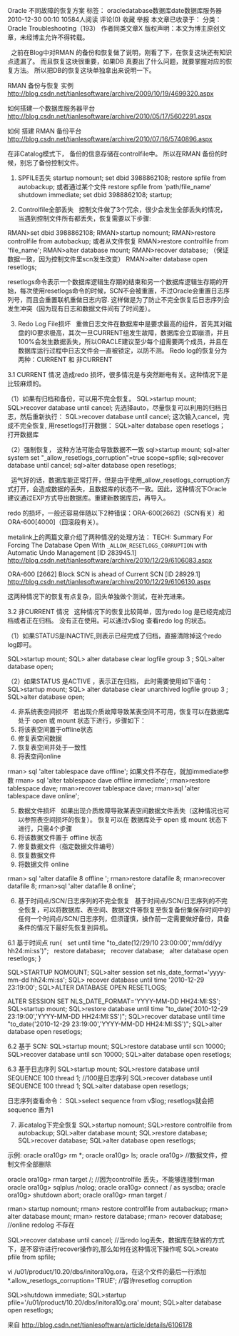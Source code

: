 Oracle 不同故障的恢复方案
标签： oracledatabase数据库date数据库服务器
2010-12-30 00:10 10584人阅读 评论(0) 收藏 举报
本文章已收录于： 分类：
Oracle Troubleshooting（193）
作者同类文章X
版权声明：本文为博主原创文章，未经博主允许不得转载。

  之前在Blog中对RMAN 的备份和恢复做了说明，刚看了下，在恢复这块还有知识点遗漏了。 而且恢复这块很重要，如果DB 真要出了什么问题，就要掌握对应的恢复方法。 所以把DB的恢复这块单独拿出来说明一下。

RMAN 备份与恢复 实例
http://blog.csdn.net/tianlesoftware/archive/2009/10/19/4699320.aspx

如何搭建一个数据库服务器平台
http://blog.csdn.net/tianlesoftware/archive/2010/05/17/5602291.aspx

如何 搭建 RMAN 备份平台
http://blog.csdn.net/tianlesoftware/archive/2010/07/16/5740896.aspx



在非Catalog模式下， 备份的信息存储在controlfile中。 所以在RMAN 备份的时候，别忘了备份控制文件。

1. SPFILE丢失
startup nomount;
set dbid 3988862108;
restore spfile from autobackup;
或者通过某个文件
restore spfile from 'path/file_name'
shutdown immediate;
set dbid 3988862108;
startup;

2. Controlfile全部丢失
  控制文件做了3个冗余，很少会发生全部丢失的情况，当遇到控制文件所有都丢失，恢复需要以下步骤:

RMAN>set dbid 3988862108;
RMAN>startup nomount;
RMAN>restore controlfile from autobackup;
或者从文件恢复
RMAN>restore controlfile from 'file_name';
RMAN>alter database mount;
RMAN>recover database; （保证数据一致，因为控制文件里scn发生改变）
RMAN>alter database open resetlogs;

resetlogs命令表示一个数据库逻辑生存期的结束和另一个数据库逻辑生存期的开始，每次使用resetlogs命令的时候，SCN不会被重置，不过Oracle会重置日志序列号，而且会重置联机重做日志内容. 这样做是为了防止不完全恢复后日志序列会发生冲突（因为现有日志和数据文件间有了时间差）。

3. Redo Log File损坏
  重做日志文件在数据库中是要求最高的组件，首先其对磁盘的IO要求极高，其次一旦CURRENT组发生故障，数据库会立即崩溃，并且100%会发生数据丢失，所以ORACLE建议至少每个组需要两个成员，并且在数据库运行过程中日志文件会一直被锁定，以防不测。
Redo log的恢复分为两种：CURRENT 和 非CURRENT

3.1 CURRENT 情况
造成redo 损坏，很多情况是与突然断电有关。这种情况下是比较麻烦的。

（1）如果有归档和备份，可以用不完全恢复。
SQL>startup mount;
SQL>recover database until cancel; 先选择auto，尽量恢复可以利用的归档日志，然后重新执行：
SQL>recover database until cancel; 这次输入cancel，完成不完全恢复,
用resetlogs打开数据：
SQL>alter database open resetlogs； 打开数据库

（2）强制恢复， 这种方法可能会导致数据不一致
sql>startup mount;
sql>alter system set "_allow_resetlogs_corruption"=true scope=spfile;
sql>recover database until cancel;
sql>alter database open resetlogs;

  运气好的话，数据库能正常打开，但是由于使用_allow_resetlogs_corruption方式打开，会造成数据的丢失，且数据库的状态不一致。因此，这种情况下Oracle建议通过EXP方式导出数据库。重建新数据库后，再导入。

redo 的损坏，一般还容易伴随以下2种错误：ORA-600[2662]（SCN有关）和 ORA-600[4000]（回滚段有关）。

metalink上的两篇文章介绍了两种情况的处理方法：
TECH: Summary For Forcing The Database Open With `_ALLOW_RESETLOGS_CORRUPTION` with Automatic Undo Management [ID 283945.1]
http://blog.csdn.net/tianlesoftware/archive/2010/12/29/6106083.aspx

ORA-600 [2662] Block SCN is ahead of Current SCN [ID 28929.1]
http://blog.csdn.net/tianlesoftware/archive/2010/12/29/6106130.aspx

这两种情况下的恢复有点复杂，回头单独做个测试，在补充进来。


3.2 非CURRENT 情况
  这种情况下的恢复比较简单，因为redo log 是已经完成归档或者正在归档。 没有正在使用。可以通过v$log 查看redo log 的状态。

（1）如果STATUS是INACTIVE,则表示已经完成了归档，直接清除掉这个redo log即可。

SQL>startup mount;
SQL> alter database clear logfile group 3 ;
SQL>alter database open;

（2）如果STATUS 是ACTIVE ，表示正在归档， 此时需要使用如下语句：
SQL>startup mount;
SQL> alter database clear unarchived logfile group 3 ;
SQL>alter database open;


4. 非系统表空间损坏
  若出现介质故障导致某表空间不可用，恢复可以在数据库处于 open 或 mount 状态下进行，步骤如下：
1. 将该表空间置于offline状态
2. 修复表空间数据
3. 恢复表空间并处于一致性
4. 将表空间online

rman> sql 'alter tablespace dave offline';
如果文件不存在，就加immediate参数
rman> sql 'alter tablespace dave offline immediate';
rman>restore tablespace dave;
rman>recover tablespace dave;
rman>sql 'alter tablespace dave online';


5. 数据文件损坏
  如果出现介质故障导致某表空间数据文件丢失（这种情况也可以参照表空间损坏的恢复）。
恢复可以在 数据库处于 open 或 mount 状态下进行，只需4个步骤
1. 将该数据文件置于 offline 状态
2. 修复数据文件（指定数据文件编号）
3. 恢复数据文件
4. 将数据文件 online

rman> sql 'alter datafile 8 offline ';
rman>restore datafile 8;
rman>recover datafile 8;
rman>sql 'alter datafile 8 online';


6. 基于时间点/SCN/日志序列的不完全恢复
  基于时间点/SCN/日志序列的不完全恢复，可以将数据库、表空间、数据文件等恢复至恢复备份集保存时间中的任何一个时间点/SCN/日志序列，但须谨慎，操作前一定需要做好备份，具备条件的情况下最好先恢复到异机。

6.1 基于时间点
run{
  set until time "to_date(12/29/10 23:00:00','mm/dd/yy hh24:mi:ss')";
  restore database;
  recover database;
  alter database open resetlogs;
}

SQL>STARTUP NOMOUNT;
SQL>alter session set nls_date_format='yyyy-mm-dd hh24:mi:ss';
SQL> recover database until time '2010-12-29 23:19:00';
SQL>ALTER DATABASE OPEN RESETLOGS;

ALTER SESSION SET NLS_DATE_FORMAT='YYYY-MM-DD HH24:MI:SS';
SQL>startup mount;
SQL>restore database until time "to_date('2010-12-29 23:19:00','YYYY-MM-DD HH24:MI:SS')";
SQL>recover database until time "to_date('2010-12-29 23:19:00','YYYY-MM-DD HH24:MI:SS')";
SQL>alter database open resetlogs;


6.2 基于 SCN:
SQL>startup mount;
SQL>restore database until scn 10000;
SQL>recover database until scn 10000;
SQL>alter database open resetlogs;

6.3 基于日志序列
SQL>startup mount;
SQL>restore database until SEQUENCE 100 thread 1; //100是日志序列
SQL>recover database until SEQUENCE 100 thread 1;
SQL>alter database open resetlogs;

日志序列查看命令：
SQL>select sequence from v$log;
resetlogs就会把sequence 置为1


7. 非catalog下完全恢复
SQL>startup nomount;
SQL>restore controlfile from autobackup;
SQL>alter database mount;
SQL>restore database;
SQL>recover database;
SQL>alter database open resetlogs;

示例:
oracle ora10g> rm *;
oracle ora10g> ls;
oracle ora10g> //数据文件，控制文件全部删除

oracle ora10g> rman target /; //因为controlfile 丢失，不能够连接到rman
oracle ora10g> sqlplus /nolog;
oracle ora10g> connect / as sysdba;
oracle ora10g> shutdown abort;
oracle ora10g> rman target /

rman> startup nomount;
rman> restore controlfile from autabackup;
rman> alter database mount;
rman> restore database;
rman> recover database; //online redolog 不存在

SQL>recover database until cancel; //当redo log丢失，数据库在缺省的方式下，是不容许进行recover操作的,那么如何在这种情况下操作呢
SQL>create pfile from spfile;

vi /u01/product/10.20/dbs/initora10g.ora，在这个文件的最后一行添加
*.allow_resetlogs_corruption='TRUE'; //容许resetlog corruption

SQL>shutdown immediate;
SQL>startup pfile='/u01/product/10.20/dbs/initora10g.ora' mount;
SQL>alter database open resetlogs;

来自 <http://blog.csdn.net/tianlesoftware/article/details/6106178> 
